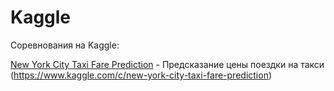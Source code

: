 # Kaggle
Соревнования на Kaggle:


[New York City Taxi Fare Prediction](https://github.com/stasikd/Kaggle/tree/main/NYC%20Taxi%20Fare%20Prediction) - Предсказание цены поездки на такси (https://www.kaggle.com/c/new-york-city-taxi-fare-prediction)
